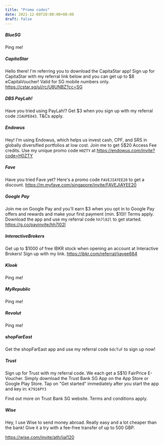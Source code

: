 ```yaml
---
title: "Promo codes"
date: 2021-12-09T20:00:00+08:00
draft: false
---
```

##### BlueSG

Ping me!

##### CapitaStar

Hello there! I'm referring you to download the CapitaStar app! Sign up for CapitaStar with my referral link below and you can get up to $8 eCapitaVoucher! Valid for SG mobile numbers only. https://cstar.sg/ul/rc/U8UNBZ?cc=SG

##### DBS PayLah!

Have you tried using PayLah!? Get $3 when you sign up with my referral code `JIAUPE043`. T&Cs apply.

##### Endowus

Hey! I'm using Endowus, which helps us invest cash, CPF, and SRS in globally diversified portfolios at low cost. Join me to get S$20 Access Fee credits. Use my unique promo code `H0ZTY` at https://endowus.com/invite?code=H0ZTY

##### Fave

Have you tried Fave yet? Here's a promo code `FAVEJIAYEE20` to get a discount. https://m.myfave.com/singapore/invite/FAVEJIAYEE20

##### Google Pay

Join me on Google Pay and you'll earn $3 when you opt in to Google Pay offers and rewards and make your first payment (min. $10)! Terms apply. Download the app and use my referral code `hh7l02l` to get started. https://g.co/payinvite/hh7l02l

##### InteractiveBrokers

Get up to $1000 of free IBKR stock when opening an account at Interactive Brokers! Sign up with my link. https://ibkr.com/referral/jiayee664

##### Klook

Ping me!

##### MyRepublic

Ping me!

##### Revolut

Ping me!

##### shopFarEast

Get the shopFarEast app and use my referral code `6dcTuF` to sign up now!

##### Trust

Sign up for Trust with my referral code. We each get a S$10 FairPrice E-Voucher. Simply download the Trust Bank SG App on the App Store or Google Play Store. Tap on "Get started" immediately after you start the app and key in: `K7916PY3`

Find out more on Trust Bank SG website. Terms and conditions apply.

##### Wise

Hey, I use Wise to send money abroad. Really easy and a lot cheaper than the bank! Give it a try with a fee-free transfer of up to 500 GBP.

https://wise.com/invite/ath/jial120
